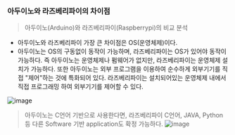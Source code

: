 ### 아두이노와 라즈베리파이의 차이점 

> 아두이노(Arduino)와 라즈베리파이(Raspberrypi)의 비교 분석
- 아두이노와 라즈베리파이 가장 큰 차이점은 OS(운영체제)이다.
- 아두이노는 OS의 구동없이 동작이 가능하며, 라즈베리파이는 OS가 있어야 동작이 가능하다. 즉 아두이노는 운영체제나 펌웨어가 없지만, 라즈베리파이는 운영체제 설치가 가능하다. 또한 아두이노는 외부 프로그램을 이용하여 순수하게 외부기기를 직접 "제어"하는 것에 특화되어 있다. 라즈베리파이는 설치되어있는 운영체제 내에서 직접 프로그래밍 하여 외부기기를 제어할 수 있다. 

![image](https://user-images.githubusercontent.com/63999666/148021234-85e321d7-d313-4bf9-8801-5f7afb5b48ef.png)


> 아두이노는 C언어 기반으로 사용한다면, 라즈베리파이 C언어, JAVA, Python 등 다른 Software 기반 application도 확정 가능하다. 
> ![image](https://user-images.githubusercontent.com/63999666/148021126-71bddd89-ec11-429b-b427-229d807359da.png)
